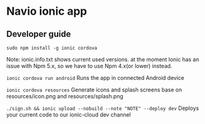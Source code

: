 # Navio ionic app

## Developer guide
`sudo npm install -g ionic cordova`

Note: ionic.info.txt shows current used versions. at the moment Ionic
 has an issue with Npm 5.x, so we have to use Npm 4.x(or lower) instead.

`ionic cordova run android`
 Runs the app in connected Android device

`ionic cordova resources`
 Generate icons and splash screens base on resources/icon.png and resources/splash.png

`./sign.sh && ionic upload --nobuild --note "NOTE" --deploy dev`
 Deploys your current code to our ionic-cloud dev channel
